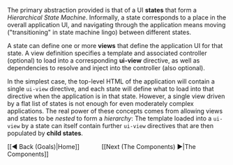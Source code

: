 The primary abstraction provided is that of a UI **states** that form a _Hierarchical State Machine_. Informally, a state corresponds to a place in the overall application UI, and navigating through the application means moving ("transitioning" in state machine lingo) between different states.

A state can define one or more **views** that define the application UI for that state. A view definition specifies a template and associated controller (optional) to load into a corresponding **ui-view** directive, as well as dependencies to resolve and inject into the controller (also optional).

In the simplest case, the top-level HTML of the application will contain a single ```ui-view``` directive, and each state will define what to load into that directive when the application is in that state. However, a single view driven by a flat list of states is not enough for even moderately complex applications. The real power of these concepts comes from allowing views and states to be _nested_ to form a _hierarchy_: The template loaded into a ```ui-view``` by a state can itself contain further ```ui-view``` directives that are then populated by **child states**.

[[◄ Back (Goals)|Home]] `      ` [[Next (The Components) ►|The Components]]